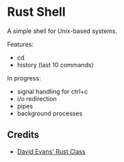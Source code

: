 Rust Shell
==========

A simple shell for Unix-based systems.

Features:
* cd
* history (last 10 commands)

In progress:
* signal handling for ctrl+c
* i/o redirection
* pipes
* background processes

## Credits
* [David Evans' Rust Class](http://www.rust-class.org/pages/ps2.html)
